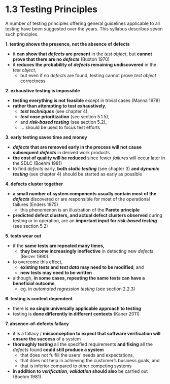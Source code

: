 # 1.3 Testing Principles

A number of testing principles offering general guidelines applicable to all testing have been suggested over the years. This syllabus describes seven such principles.

**1. testing shows the presence, not the absence of defects**
* it **can show that *defects* are present** in the *test object*, but **cannot prove that there are no *defects*** (Buxton 1970)
* it **reduces the probability of *defects* remaining undiscovered** in the *test object*,
  + but even if no *defects* are found, testing cannot prove *test object* correctness

**2. exhaustive testing is impossible**
* **testing everything is not feasible** except in trivial cases (Manna 1978)
* **rather than attempting to test exhaustively**,
  + ***test techniques*** (see chapter 4),
  + ***test case* prioritization** (see section 5.1.5),
  + and ***risk-based testing*** (see section 5.2),
  + ... should be used to focus test efforts

**3. early testing saves time and money**
* ***defects* that are removed early in the process will not cause subsequent *defects*** in derived work products
* **the cost of quality will be reduced** since fewer *failures* will occur later in the SDLC (Boehm 1981)
* to find *defects* early, **both *static testing*** (see chapter 3) **and *dynamic testing*** (see chapter 4) should be started as early as possible

**4. defects cluster together**
* **a small number of system components usually contain most of the *defects*** discovered or are responsible for most of the operational failures (Enders 1975)
  + this phenomenon is an illustration of the **Pareto principle**
* **predicted defect clusters, and actual defect clusters observed** during testing or in operation, are an **important input for *risk-based testing*** (see section 5.2)

**5. tests wear out**
* if the **same tests are repeated many times,**
  + **they become increasingly ineffective** in detecting new *defects* (Beizer 1990).
* to overcome this effect,
  + **existing tests and *test data* may need to be modified**, and
  + **new tests may need to be written**
* although, **in some cases, repeating the same tests can have a beneficial outcome**,
  + eg. in *automated regression testing* (see section 2.2.3)

**6. testing is context dependent**
* there is **no single universally applicable approach to testing**
* testing is **done differently in different contexts** (Kaner 2011)

**7. absence-of-defects fallacy**
* it is a fallacy / **misconception to expect that software verification will ensure the success** of a system
* **thoroughly testing** all the specified requirements **and fixing** all the *defects* found **could still produce a system**
  + that does not fulfill the users’ needs and expectations,
  + that does not help in achieving the customer’s business goals, and
  + that is inferior compared to other competing systems
* **in addition to *verification*, *validation* should also** be carried out (Boehm 1981)
